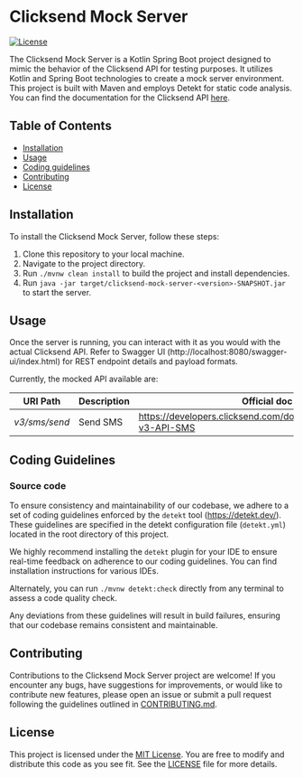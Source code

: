 # Clicksend Mock Server

[![License](https://img.shields.io/badge/License-MIT-blue.svg)](https://opensource.org/licenses/MIT)

The Clicksend Mock Server is a Kotlin Spring Boot project designed to mimic the behavior of the Clicksend API for testing purposes. It utilizes Kotlin and Spring Boot technologies to create a mock server environment. This project is built with Maven and employs Detekt for static code analysis. You can find the documentation for the Clicksend API [here](https://developers.clicksend.com/docs/rest/v3/#ClickSend-v3-API-SMS).

## Table of Contents

- [Installation](#installation)
- [Usage](#usage)
- [Coding guidelines](#coding-guidelines)
- [Contributing](#contributing)
- [License](#license)

## Installation

To install the Clicksend Mock Server, follow these steps:

1. Clone this repository to your local machine.
2. Navigate to the project directory.
3. Run `./mvnw clean install` to build the project and install dependencies.
4. Run `java -jar target/clicksend-mock-server-<version>-SNAPSHOT.jar` to start the server.

## Usage

Once the server is running, you can interact with it as you would with the actual Clicksend API.
Refer to Swagger UI (http://localhost:8080/swagger-ui/index.html) for REST endpoint details and payload formats.

Currently, the mocked API available are:

| URI Path      | Description | Official doc                                                        |
|---------------|-------------|---------------------------------------------------------------------|
| _v3/sms/send_ | Send SMS    | https://developers.clicksend.com/docs/rest/v3/#ClickSend-v3-API-SMS |

## Coding Guidelines

### Source code 

To ensure consistency and maintainability of our codebase, we adhere to a set of coding guidelines enforced by the `detekt` tool (https://detekt.dev/). 
These guidelines are specified in the detekt configuration file (`detekt.yml`) located in the root directory of this project.

We highly recommend installing the `detekt` plugin for your IDE to ensure real-time feedback on adherence to our coding guidelines. 
You can find installation instructions for various IDEs.

Alternately, you can run `./mvnw detekt:check` directly from any terminal to assess a code quality check.

Any deviations from these guidelines will result in build failures, ensuring that our codebase remains consistent and maintainable.

## Contributing

Contributions to the Clicksend Mock Server project are welcome! If you encounter any bugs, have suggestions for improvements, or would like to contribute new features, please open an issue or submit a pull request following the guidelines outlined in [CONTRIBUTING.md](CONTRIBUTING.md).

## License

This project is licensed under the [MIT License](LICENSE). You are free to modify and distribute this code as you see fit. See the [LICENSE](LICENSE) file for more details.
